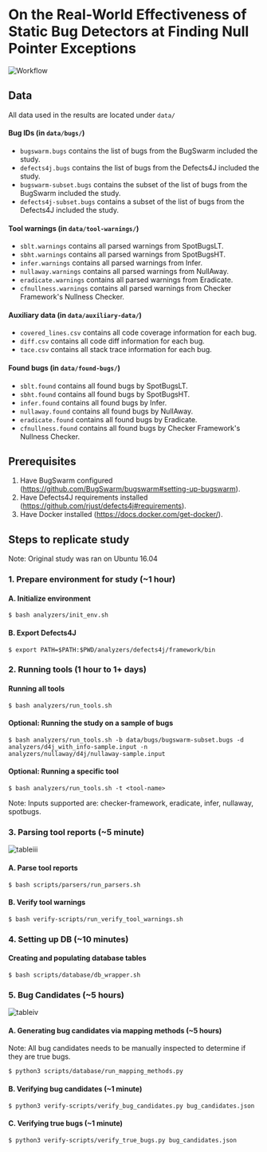 # On the Real-World Effectiveness of Static Bug Detectors at Finding Null Pointer Exceptions
![Workflow](https://github.com/ucd-plse/Static-Bug-Detectors-ASE-Artifact/blob/main/workflow-not-transparent.png)
## Data
All data used in the results are located under `data/`
#### Bug IDs (in `data/bugs/`)
* `bugswarm.bugs` contains the list of bugs from the BugSwarm included the study.
* `defects4j.bugs` contains the list of bugs from the Defects4J included the study.
* `bugswarm-subset.bugs` contains the subset of the list of bugs from the BugSwarm included the study.
* `defects4j-subset.bugs` contains a subset of the list of bugs from the Defects4J included the study.
#### Tool warnings (in `data/tool-warnings/`)
* `sblt.warnings` contains all parsed warnings from SpotBugsLT.
* `sbht.warnings` contains all parsed warnings from SpotBugsHT.
* `infer.warnings` contains all parsed warnings from Infer.
* `nullaway.warnings` contains all parsed warnings from NullAway.
* `eradicate.warnings` contains all parsed warnings from Eradicate.
* `cfnullness.warnings` contains all parsed warnings from Checker Framework's Nullness Checker.
#### Auxiliary data (in `data/auxiliary-data/`)
* `covered_lines.csv` contains all code coverage information for each bug.
* `diff.csv` contains all code diff information for each bug.
* `tace.csv` contains all stack trace information for each bug.
#### Found bugs (in `data/found-bugs/`)
* `sblt.found` contains all found bugs by SpotBugsLT.
* `sbht.found` contains all found bugs by SpotBugsHT.
* `infer.found` contains all found bugs by Infer.
* `nullaway.found` contains all found bugs by NullAway.
* `eradicate.found` contains all found bugs by Eradicate.
* `cfnullness.found` contains all found bugs by Checker Framework's Nullness Checker.
## Prerequisites
1. Have BugSwarm configured (https://github.com/BugSwarm/bugswarm#setting-up-bugswarm).
2. Have Defects4J requirements installed (https://github.com/rjust/defects4j#requirements).
3. Have Docker installed (https://docs.docker.com/get-docker/).
## Steps to replicate study
Note: Original study was ran on Ubuntu 16.04
### 1. Prepare environment for study (~1 hour)
#### A. Initialize environment
```
$ bash analyzers/init_env.sh
```
#### B. Export Defects4J
```
$ export PATH=$PATH:$PWD/analyzers/defects4j/framework/bin
```
### 2. Running tools (1 hour to 1+ days)
#### Running all tools
```
$ bash analyzers/run_tools.sh
```
#### Optional: Running the study on a sample of bugs
```
$ bash analyzers/run_tools.sh -b data/bugs/bugswarm-subset.bugs -d analyzers/d4j_with_info-sample.input -n analyzers/nullaway/d4j/nullaway-sample.input
```
#### Optional: Running a specific tool
```
$ bash analyzers/run_tools.sh -t <tool-name>
```
Note: Inputs supported are: checker-framework, eradicate, infer, nullaway, spotbugs.
### 3. Parsing tool reports (~5 minute)
![tableiii](https://github.com/ucd-plse/Static-Bug-Detectors-ASE-Artifact/blob/main/tableiii.png)
#### A. Parse tool reports
```
$ bash scripts/parsers/run_parsers.sh
```
#### B. Verify tool warnings
```
$ bash verify-scripts/run_verify_tool_warnings.sh
```
### 4. Setting up DB (~10 minutes)
#### Creating and populating database tables
```
$ bash scripts/database/db_wrapper.sh
```
### 5. Bug Candidates (~5 hours)
![tableiv](https://github.com/ucd-plse/Static-Bug-Detectors-ASE-Artifact/blob/main/tableiv.png)
#### A. Generating bug candidates via mapping methods (~5 hours)
Note: All bug candidates needs to be manually inspected to determine if they are true bugs.
```
$ python3 scripts/database/run_mapping_methods.py
```
#### B. Verifying bug candidates (~1 minute)
```
$ python3 verify-scripts/verify_bug_candidates.py bug_candidates.json
```
#### C. Verifying true bugs (~1 minute)
```
$ python3 verify-scripts/verify_true_bugs.py bug_candidates.json
```
